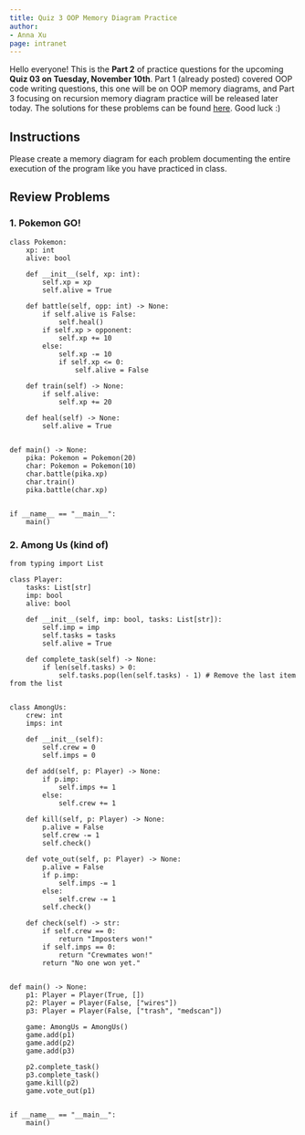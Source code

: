 ```yaml
---
title: Quiz 3 OOP Memory Diagram Practice
author:
- Anna Xu
page: intranet
---
```


Hello everyone! This is the **Part 2** of practice questions for the upcoming **Quiz 03 on Tuesday, November 10th**. Part 1 (already posted) covered OOP code writing questions, this one will be on OOP memory diagrams, and Part 3 focusing on recursion memory diagram practice will be released later today. The solutions for these problems can be found [here](https://youtu.be/UDMVOrcN1xA). Good luck :)

## Instructions
Please create a memory diagram for each problem documenting the entire execution of the program like you have practiced in class. 

## Review Problems

### 1. Pokemon GO!

~~~{.python .numberLines startFrom="1"}
class Pokemon:
    xp: int
    alive: bool

    def __init__(self, xp: int):
        self.xp = xp
        self.alive = True
    
    def battle(self, opp: int) -> None:
        if self.alive is False:
            self.heal()
        if self.xp > opponent:
            self.xp += 10
        else:
            self.xp -= 10
            if self.xp <= 0:
                self.alive = False 
    
    def train(self) -> None:
        if self.alive:
            self.xp += 20
    
    def heal(self) -> None:
        self.alive = True


def main() -> None:
    pika: Pokemon = Pokemon(20)
    char: Pokemon = Pokemon(10)
    char.battle(pika.xp)
    char.train()
    pika.battle(char.xp)

    
if __name__ == "__main__":
    main()
~~~

### 2. Among Us (kind of)

~~~{.python .numberLines startFrom="1"}
from typing import List

class Player:
    tasks: List[str]
    imp: bool
    alive: bool

    def __init__(self, imp: bool, tasks: List[str]):
        self.imp = imp
        self.tasks = tasks
        self.alive = True

    def complete_task(self) -> None:
        if len(self.tasks) > 0:
            self.tasks.pop(len(self.tasks) - 1) # Remove the last item from the list


class AmongUs:
    crew: int
    imps: int

    def __init__(self):
        self.crew = 0
        self.imps = 0

    def add(self, p: Player) -> None:
        if p.imp:
            self.imps += 1
        else:
            self.crew += 1

    def kill(self, p: Player) -> None:
        p.alive = False
        self.crew -= 1
        self.check()
    
    def vote_out(self, p: Player) -> None:
        p.alive = False
        if p.imp:
            self.imps -= 1
        else:
            self.crew -= 1
        self.check()
    
    def check(self) -> str:
        if self.crew == 0:
            return "Imposters won!"
        if self.imps == 0:
            return "Crewmates won!"
        return "No one won yet."


def main() -> None:
    p1: Player = Player(True, [])
    p2: Player = Player(False, ["wires"])
    p3: Player = Player(False, ["trash", "medscan"])

    game: AmongUs = AmongUs()
    game.add(p1)
    game.add(p2)
    game.add(p3)

    p2.complete_task()
    p3.complete_task()
    game.kill(p2)
    game.vote_out(p1)


if __name__ == "__main__":
    main()
~~~
